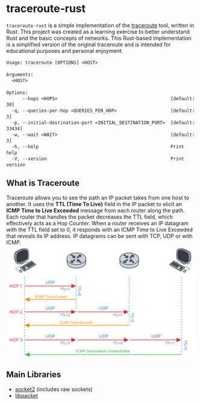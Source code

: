 # traceroute-rust

`traceroute-rust` is a simple implementation of the [traceroute](https://man.freebsd.org/cgi/man.cgi?query=traceroute&sektion=8) tool,
written in Rust. This project was created as a learning exercise to better understand Rust and the basic concepts of networks.
This Rust-based implementation is a simplified version of the original traceroute and is intended for educational purposes
and personal enjoyment.
```
Usage: traceroute [OPTIONS] <HOST>

Arguments:
  <HOST>  

Options:
      --hops <HOPS>                                          [default: 30]
  -q, --queries-per-hop <QUERIES_PER_HOP>                    [default: 3]
  -p, --initial-destination-port <INITIAL_DESTINATION_PORT>  [default: 33434]
  -w, --wait <WAIT>                                          [default: 3]
  -h, --help                                                 Print help
  -V, --version                                              Print version
```

## What is Traceroute
Traceroute allows you to see the path an IP packet takes from one host to another. It uses the **TTL (Time To Live)** field
in the IP packet to elicit an **ICMP Time to Live Exceeded** message from each router along the path. Each router that handles the
packet decreases the TTL field, which effectively acts as a Hop Counter. When a router receives an IP datagram with the
TTL field set to 0, it responds with an ICMP Time to Live Exceeded that reveals its IP address. IP datagrams can be sent with TCP, UDP or with ICMP.
![traceroute.svg](traceroute.svg)

## Main Libraries
- [socket2](https://crates.io/crates/socket2) (includes raw sockets)
- [libpacket](https://docs.rs/libpacket/latest/libpacket/)